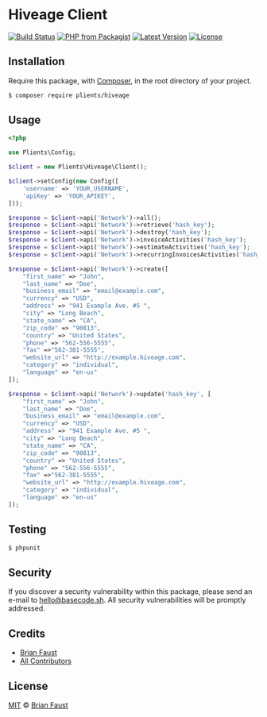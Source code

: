 # Hiveage Client

[![Build Status](https://img.shields.io/travis/plients/Hiveage-PHP-Client/master.svg?style=flat-square)](https://travis-ci.org/plients/Hiveage-PHP-Client)
[![PHP from Packagist](https://img.shields.io/packagist/php-v/plients/hiveage.svg?style=flat-square)]()
[![Latest Version](https://img.shields.io/github/release/plients/Hiveage-PHP-Client.svg?style=flat-square)](https://github.com/plients/Hiveage-PHP-Client/releases)
[![License](https://img.shields.io/packagist/l/plients/Hiveage-PHP-Client.svg?style=flat-square)](https://packagist.org/packages/plients/Hiveage-PHP-Client)

## Installation

Require this package, with [Composer](https://getcomposer.org/), in the root directory of your project.

```bash
$ composer require plients/hiveage
```

## Usage

```php
<?php

use Plients\Config;

$client = new Plients\Hiveage\Client();

$client->setConfig(new Config([
    'username' => 'YOUR_USERNAME',
    'apiKey' => 'YOUR_APIKEY',
]));

$response = $client->api('Network')->all();
$response = $client->api('Network')->retrieve('hash_key');
$response = $client->api('Network')->destroy('hash_key');
$response = $client->api('Network')->invoiceActivities('hash_key');
$response = $client->api('Network')->estimateActivities('hash_key');
$response = $client->api('Network')->recurringInvoicesActivities('hash_key');

$response = $client->api('Network')->create([
    "first_name" => "John",
    "last_name" => "Doe",
    "business_email" => "email@example.com",
    "currency" => "USD",
    "address" => "941 Example Ave. #5 ",
    "city" => "Long Beach",
    "state_name" => "CA",
    "zip_code" => "90813",
    "country" => "United States",
    "phone" => "562-556-5555",
    "fax" =>"562-381-5555",
    "website_url" => "http://example.hiveage.com",
    "category" => "individual",
    "language" => "en-us"
]);

$response = $client->api('Network')->update('hash_key', [
    "first_name" => "John",
    "last_name" => "Doe",
    "business_email" => "email@example.com",
    "currency" => "USD",
    "address" => "941 Example Ave. #5 ",
    "city" => "Long Beach",
    "state_name" => "CA",
    "zip_code" => "90813",
    "country" => "United States",
    "phone" => "562-556-5555",
    "fax" =>"562-381-5555",
    "website_url" => "http://example.hiveage.com",
    "category" => "individual",
    "language" => "en-us"
]);
```

## Testing

```bash
$ phpunit
```

## Security

If you discover a security vulnerability within this package, please send an e-mail to hello@basecode.sh. All security vulnerabilities will be promptly addressed.

## Credits

-   [Brian Faust](https://github.com/faustbrian)
-   [All Contributors](../../contributors)

## License

[MIT](LICENSE) © [Brian Faust](https://basecode.sh)
